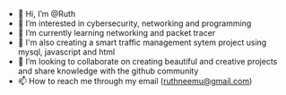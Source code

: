 - 👋 Hi, I’m @Ruth
- 👀 I’m interested in cybersecurity, networking and programming
- 🌱 I’m currently learning networking and packet tracer
- 🌱 I'm also creating a smart traffic management sytem project using mysql, javascript and html
- 💞️ I’m looking to collaborate on creating beautiful and creative projects and share knowledge with the github community
- 📫 How to reach me through my email (ruthneemu@gmail.com)

<!---
Ruthneemu/Ruthneemu is a ✨ special ✨ repository because its `README.md` (this file) appears on your GitHub profile.
You can click the Preview link to take a look at your changes.
--->
